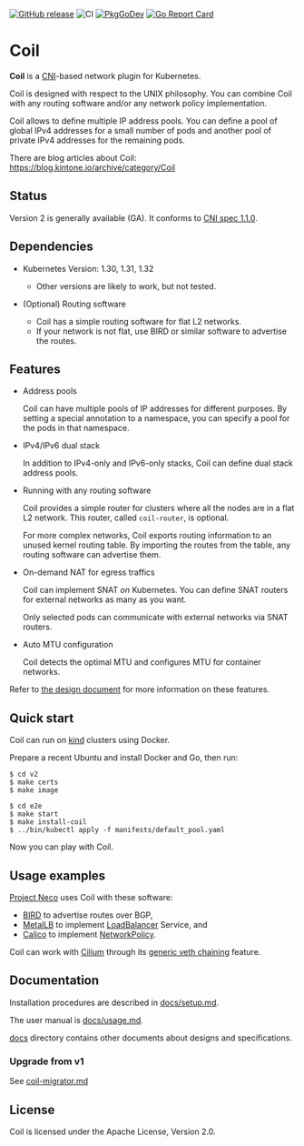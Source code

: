 [![GitHub release](https://img.shields.io/github/release/cybozu-go/coil.svg?maxAge=60)][releases]
![CI](https://github.com/cybozu-go/coil/workflows/CI/badge.svg)
[![PkgGoDev](https://pkg.go.dev/badge/github.com/cybozu-go/coil?tab=overview)](https://pkg.go.dev/github.com/cybozu-go/coil/v2?tab=subdirectories)
[![Go Report Card](https://goreportcard.com/badge/github.com/cybozu-go/coil)](https://goreportcard.com/report/github.com/cybozu-go/coil)

Coil
====

**Coil** is a [CNI][]-based network plugin for Kubernetes.

Coil is designed with respect to the UNIX philosophy.  You can combine
Coil with any routing software and/or any network policy implementation.

Coil allows to define multiple IP address pools.  You can define a pool of
global IPv4 addresses for a small number of pods and another pool of
private IPv4 addresses for the remaining pods.

There are blog articles about Coil: https://blog.kintone.io/archive/category/Coil

## Status

Version 2 is generally available (GA).  It conforms to [CNI spec 1.1.0](https://github.com/containernetworking/cni/blob/spec-v1.1.0/SPEC.md).

## Dependencies

- Kubernetes Version: 1.30, 1.31, 1.32
    - Other versions are likely to work, but not tested.

- (Optional) Routing software
    - Coil has a simple routing software for flat L2 networks.
    - If your network is not flat, use BIRD or similar software to advertise the routes.

## Features

- Address pools

    Coil can have multiple pools of IP addresses for different purposes.
    By setting a special annotation to a namespace, you can specify a pool
    for the pods in that namespace.

- IPv4/IPv6 dual stack

    In addition to IPv4-only and IPv6-only stacks, Coil can define dual stack
    address pools.

- Running with any routing software

    Coil provides a simple router for clusters where all the nodes are in
    a flat L2 network.  This router, called `coil-router`, is optional.

    For more complex networks, Coil exports routing information to an
    unused kernel routing table.  By importing the routes from the table,
    any routing software can advertise them.

- On-demand NAT for egress traffics

    Coil can implement SNAT _on_ Kubernetes.  You can define SNAT routers
    for external networks as many as you want.

    Only selected pods can communicate with external networks via SNAT
    routers.

- Auto MTU configuration

    Coil detects the optimal MTU and configures MTU for container networks.

Refer to [the design document](./docs/design.md) for more information on these features.

## Quick start

Coil can run on [kind][] clusters using Docker.

Prepare a recent Ubuntu and install Docker and Go, then run:

```console
$ cd v2
$ make certs
$ make image

$ cd e2e
$ make start
$ make install-coil
$ ../bin/kubectl apply -f manifests/default_pool.yaml
```

Now you can play with Coil.

## Usage examples

[Project Neco](https://blog.kintone.io/entry/neco) uses Coil with these software:

- [BIRD][] to advertise routes over BGP,
- [MetalLB][] to implement [LoadBalancer] Service, and
- [Calico][] to implement [NetworkPolicy][].

Coil can work with [Cilium][] through its [generic veth chaining](https://docs.cilium.io/en/v1.8/gettingstarted/cni-chaining-generic-veth/) feature.

## Documentation

Installation procedures are described in [docs/setup.md](./docs/setup.md).

The user manual is [docs/usage.md](./docs/usage.md).

[docs](docs/) directory contains other documents about designs and specifications.

### Upgrade from v1

See [coil-migrator.md](https://github.com/cybozu-go/coil/blob/v2.0.11/docs/coil-migrator.md)

## License

Coil is licensed under the Apache License, Version 2.0.

[releases]: https://github.com/cybozu-go/coil/releases
[CNI]: https://kubernetes.io/docs/concepts/extend-kubernetes/compute-storage-net/network-plugins/
[BIRD]: https://bird.network.cz/
[LoadBalancer]: https://kubernetes.io/docs/concepts/services-networking/service/#loadbalancer
[NetworkPolicy]: https://kubernetes.io/docs/concepts/services-networking/network-policies/
[MetalLB]: https://metallb.universe.tf
[Calico]: https://www.projectcalico.org
[Cilium]: https://cilium.io/
[kind]: https://kind.sigs.k8s.io/
